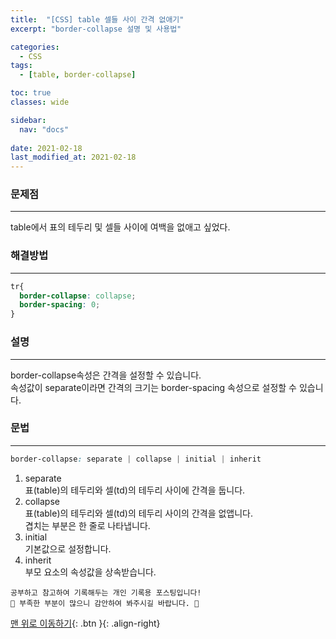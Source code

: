 ```yaml
---
title:  "[CSS] table 셀들 사이 간격 없애기"
excerpt: "border-collapse 설명 및 사용법"

categories:
  - CSS
tags:
  - [table, border-collapse]

toc: true
classes: wide

sidebar:
  nav: "docs"
 
date: 2021-02-18
last_modified_at: 2021-02-18
---
```


### 문제점
---
table에서 표의 테두리 및 셀들 사이에 여백을 없애고 싶었다.

### 해결방법
---

```css
tr{
  border-collapse: collapse;
  border-spacing: 0;
}
```

### 설명
---
border-collapse속성은 간격을 설정할 수 있습니다.<br>
속성값이 separate이라면 간격의 크기는 border-spacing 속성으로 설정할 수 있습니다.

### 문법
---

```css
border-collapse: separate | collapse | initial | inherit
```

1. separate<br>
표(table)의 테두리와 셀(td)의 테두리 사이에 간격을 둡니다.
2. collapse<br>
표(table)의 테두리와 셀(td)의 테두리 사이의 간격을 없앱니다.<br>
겹치는 부분은 한 줄로 나타냅니다.
3. initial<br>
기본값으로 설정합니다.
4. inherit<br>
부모 요소의 속성값을 상속받습니다.

```
공부하고 참고하여 기록해두는 개인 기록용 포스팅입니다!
🤔 부족한 부분이 많으니 감안하여 봐주시길 바랍니다. 🤔
```

[맨 위로 이동하기](#){: .btn }{: .align-right}